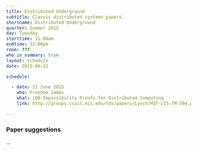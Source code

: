 ```yaml
---
title: Distributed Underground
subtitle: Classic distributed systems papers.
shortname: Distributed Underground
quarter: Summer 2015
day: Tuesday
starttime: 11:00am
endtime: 12:00pm
room: ???
who_in_summary: true
layout: schedule
date: 2015-06-23

schedule:

  - date: 23 June 2015
    who: Freedom James
    what: 100 Impossibility Proofs for Distributed Computing
    link: http://groups.csail.mit.edu/tds/papers/Lynch/MIT-LCS-TM-394.pdf
  
---
```


### Paper suggestions

...
